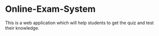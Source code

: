 # Online-Exam-System
This is a web application which will help students to get the quiz and test their knowledge.
